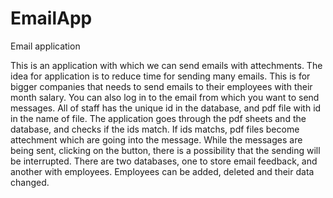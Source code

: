 # EmailApp
Email application

This is an application with which we can send emails with attechments.
The idea for application is to reduce time for sending many emails. This is for bigger companies that needs to 
send emails to their employees with their month salary.
You can also log in to the email from which you want to send messages. All of staff has the unique id in the database, and pdf file with id in the name of file.
The application goes through the pdf sheets and the database, and checks if the ids match. If ids matchs, pdf files become attechment which are 
going into the message. While the messages are being sent, clicking on the button, there is a possibility that the sending will be interrupted.
There are two databases, one to store email feedback, and another with employees. Employees can be added, deleted and their data changed.
